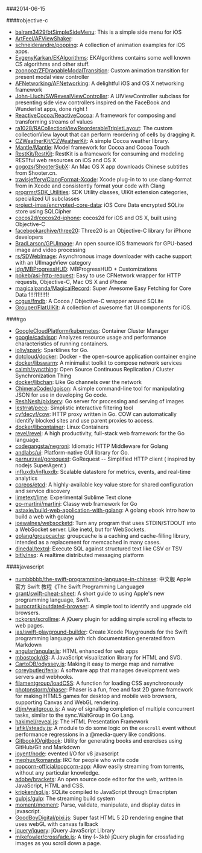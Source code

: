 ###2014-06-15

####objective-c
* [balram3429/btSimpleSideMenu](https://github.com/balram3429/btSimpleSideMenu): This is a simple side menu for iOS
* [ArtFeel/AFViewShaker](https://github.com/ArtFeel/AFViewShaker): 
* [schneiderandre/popping](https://github.com/schneiderandre/popping): A collection of animation examples for iOS apps.
* [EvgenyKarkan/EKAlgorithms](https://github.com/EvgenyKarkan/EKAlgorithms): EKAlgorithms contains some well known CS algorithms and other stuff.
* [zoonooz/ZFDragableModalTransition](https://github.com/zoonooz/ZFDragableModalTransition): Custom animation transition for present modal view controller
* [AFNetworking/AFNetworking](https://github.com/AFNetworking/AFNetworking): A delightful iOS and OS X networking framework
* [John-Lluch/SWRevealViewController](https://github.com/John-Lluch/SWRevealViewController): A UIViewController subclass for presenting side view controllers inspired on the FaceBook and Wunderlist apps, done right !
* [ReactiveCocoa/ReactiveCocoa](https://github.com/ReactiveCocoa/ReactiveCocoa): A framework for composing and transforming streams of values
* [ra1028/RACollectionViewReorderableTripletLayout](https://github.com/ra1028/RACollectionViewReorderableTripletLayout): The custom collectionView layout that can perform reordering of cells by dragging it.
* [CZWeatherKit/CZWeatherKit](https://github.com/CZWeatherKit/CZWeatherKit): A simple Cocoa weather library.
* [Mantle/Mantle](https://github.com/Mantle/Mantle): Model framework for Cocoa and Cocoa Touch
* [RestKit/RestKit](https://github.com/RestKit/RestKit): RestKit is a framework for consuming and modeling RESTful web resources on iOS and OS X
* [gogozs/ShooterSubX](https://github.com/gogozs/ShooterSubX): An Mac OS X app downloads Chinese subtitles from Shooter.cn. 
* [travisjeffery/ClangFormat-Xcode](https://github.com/travisjeffery/ClangFormat-Xcode): Xcode plug-in to to use clang-format from in Xcode and consistently format your code with Clang
* [progrmr/SDK_Utilities](https://github.com/progrmr/SDK_Utilities): SDK Utility classes, UIKit extension categories, specialized UI subclasses
* [project-imas/encrypted-core-data](https://github.com/project-imas/encrypted-core-data): iOS Core Data encrypted SQLite store using SQLCipher
* [cocos2d/cocos2d-iphone](https://github.com/cocos2d/cocos2d-iphone): cocos2d for iOS and OS X, built using Objective-C
* [facebookarchive/three20](https://github.com/facebookarchive/three20): Three20 is an Objective-C library for iPhone developers
* [BradLarson/GPUImage](https://github.com/BradLarson/GPUImage): An open source iOS framework for GPU-based image and video processing
* [rs/SDWebImage](https://github.com/rs/SDWebImage): Asynchronous image downloader with cache support with an UIImageView category
* [jdg/MBProgressHUD](https://github.com/jdg/MBProgressHUD): MBProgressHUD + Customizations
* [pokeb/asi-http-request](https://github.com/pokeb/asi-http-request): Easy to use CFNetwork wrapper for HTTP requests, Objective-C,  Mac OS X and iPhone
* [magicalpanda/MagicalRecord](https://github.com/magicalpanda/MagicalRecord): Super Awesome Easy Fetching for Core Data 1!!!11!!!!1!
* [ccgus/fmdb](https://github.com/ccgus/fmdb): A Cocoa / Objective-C wrapper around SQLite
* [Grouper/FlatUIKit](https://github.com/Grouper/FlatUIKit): A collection of awesome flat UI components for iOS.

####go
* [GoogleCloudPlatform/kubernetes](https://github.com/GoogleCloudPlatform/kubernetes): Container Cluster Manager
* [google/cadvisor](https://github.com/google/cadvisor): Analyzes resource usage and performance characteristics of running containers.
* [joliv/spark](https://github.com/joliv/spark): Sparklines for Go.
* [dotcloud/docker](https://github.com/dotcloud/docker): Docker - the open-source application container engine
* [docker/libswarm](https://github.com/docker/libswarm): A minimalist toolkit to compose network services
* [calmh/syncthing](https://github.com/calmh/syncthing): Open Source Continuous Replication / Cluster Synchronization Thing
* [docker/libchan](https://github.com/docker/libchan): Like Go channels over the network
* [ChimeraCoder/gojson](https://github.com/ChimeraCoder/gojson): A simple command-line tool for manipulating JSON for use in developing Go code. 
* [ReshNesh/pixlserv](https://github.com/ReshNesh/pixlserv): Go server for processing and serving of images
* [lestrrat/peco](https://github.com/lestrrat/peco): Simplistic interactive filtering tool
* [cyfdecyf/cow](https://github.com/cyfdecyf/cow): HTTP proxy written in Go. COW can automatically identify blocked sites and use parent proxies to access.
* [docker/libcontainer](https://github.com/docker/libcontainer): Linux Containers
* [revel/revel](https://github.com/revel/revel): A high productivity, full-stack web framework for the Go language.
* [codegangsta/negroni](https://github.com/codegangsta/negroni): Idiomatic HTTP Middleware for Golang
* [andlabs/ui](https://github.com/andlabs/ui): Platform-native GUI library for Go.
* [parnurzeal/gorequest](https://github.com/parnurzeal/gorequest): GoRequest -- Simplified HTTP client ( inspired by nodejs SuperAgent )
* [influxdb/influxdb](https://github.com/influxdb/influxdb): Scalable datastore for metrics, events, and real-time analytics
* [coreos/etcd](https://github.com/coreos/etcd): A highly-available key value store for shared configuration and service discovery
* [limetext/lime](https://github.com/limetext/lime): Experimental Sublime Text clone
* [go-martini/martini](https://github.com/go-martini/martini): Classy web framework for Go
* [astaxie/build-web-application-with-golang](https://github.com/astaxie/build-web-application-with-golang): A golang ebook intro how to build a web with golang
* [joewalnes/websocketd](https://github.com/joewalnes/websocketd): Turn any program that uses STDIN/STDOUT into a WebSocket server. Like inetd, but for WebSockets. 
* [golang/groupcache](https://github.com/golang/groupcache): groupcache is a caching and cache-filling library, intended as a replacement for memcached in many cases.
* [dinedal/textql](https://github.com/dinedal/textql): Execute SQL against structured text like CSV or TSV
* [bitly/nsq](https://github.com/bitly/nsq): A realtime distributed messaging platform

####javascript
* [numbbbbb/the-swift-programming-language-in-chinese](https://github.com/numbbbbb/the-swift-programming-language-in-chinese): 中文版 Apple 官方 Swift 教程《The Swift Programming Language》
* [grant/swift-cheat-sheet](https://github.com/grant/swift-cheat-sheet): A short guide to using Apple's new programming language, Swift.
* [burocratik/outdated-browser](https://github.com/burocratik/outdated-browser): A simple tool to identify and upgrade old browsers.
* [nckprsn/scrollme](https://github.com/nckprsn/scrollme): A jQuery plugin for adding simple scrolling effects to web pages.
* [jas/swift-playground-builder](https://github.com/jas/swift-playground-builder): Create Xcode Playgrounds for the Swift programming language with rich documentation generated from Markdown
* [angular/angular.js](https://github.com/angular/angular.js): HTML enhanced for web apps
* [mbostock/d3](https://github.com/mbostock/d3): A JavaScript visualization library for HTML and SVG.
* [CartoDB/odyssey.js](https://github.com/CartoDB/odyssey.js): Making it easy to merge map and narrative
* [coreybutler/fenix](https://github.com/coreybutler/fenix): A software app that manages development web servers and webhooks.
* [filamentgroup/loadCSS](https://github.com/filamentgroup/loadCSS): A function for loading CSS asynchronously
* [photonstorm/phaser](https://github.com/photonstorm/phaser): Phaser is a fun, free and fast 2D game framework for making HTML5 games for desktop and mobile web browsers, supporting Canvas and WebGL rendering.
* [dtjm/waitgroup.js](https://github.com/dtjm/waitgroup.js): A way of signalling completion of multiple concurrent tasks, similar to the sync.WaitGroup in Go Lang.
* [hakimel/reveal.js](https://github.com/hakimel/reveal.js): The HTML Presentation Framework
* [lafikl/steady.js](https://github.com/lafikl/steady.js): A module to do some logic on the `onscroll` event without performance regressions in a @media-query like conditions.
* [GitbookIO/gitbook](https://github.com/GitbookIO/gitbook): Utility for generating books and exercises using GitHub/Git and Markdown
* [joyent/node](https://github.com/joyent/node): evented I/O for v8 javascript
* [mephux/komanda](https://github.com/mephux/komanda): IRC for people who write code
* [popcorn-official/popcorn-app](https://github.com/popcorn-official/popcorn-app): Allow easily streaming from torrents, without any particular knowledge.
* [adobe/brackets](https://github.com/adobe/brackets): An open source code editor for the web, written in JavaScript, HTML and CSS.
* [kripken/sql.js](https://github.com/kripken/sql.js): SQLite compiled to JavaScript through Emscripten
* [gulpjs/gulp](https://github.com/gulpjs/gulp): The streaming build system
* [moment/moment](https://github.com/moment/moment): Parse, validate, manipulate, and display dates in javascript.
* [GoodBoyDigital/pixi.js](https://github.com/GoodBoyDigital/pixi.js): Super fast HTML 5 2D rendering engine that uses webGL with canvas fallback
* [jquery/jquery](https://github.com/jquery/jquery): jQuery JavaScript Library
* [mikefowler/crossfade.js](https://github.com/mikefowler/crossfade.js): A tiny (~3kb) jQuery plugin for crossfading images as you scroll down a page.

